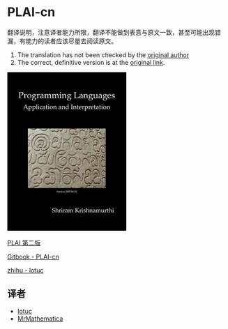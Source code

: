 # PLAI-cn

翻译说明，注意译者能力所限，翻译不能做到表意与原文一致，甚至可能出现错漏，有能力的读者应该尽量去阅读原文。

1. The translation has not been checked by the <a href="mailto:shriram@gmail.com" target="_top">original author</a>
2. The correct, definitive version is at the [original link](http://cs.brown.edu/courses/cs173/2012/book/index.html).

![](imgs/PLAI-cover.jpg)

[PLAI 第二版](http://cs.brown.edu/courses/cs173/2012/book/index.html)

[Gitbook - PLAI-cn](https://www.gitbook.com/book/lotuc/plai-cn)

[zhihu - lotuc](https://zhuanlan.zhihu.com/lotuc)

## 译者

- [lotuc](https://github.com/lotuc)
- [MrMathematica](https://github.com/mrmathematica)
